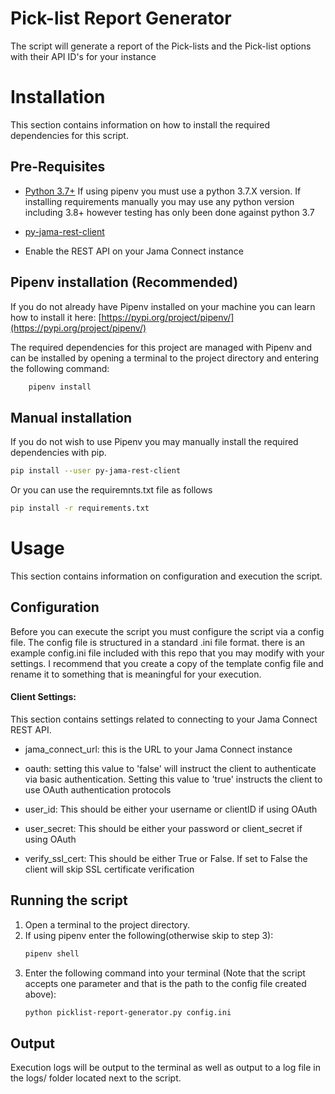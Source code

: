# Pick-list Report Generator
The script will generate a report of the Pick-lists and the Pick-list options with their API ID's for your instance

# Installation
This section contains information on how to install the required dependencies for this script.

## Pre-Requisites
* [Python 3.7+](https://www.python.org/downloads/release/python-377/) If using pipenv you must use a python 3.7.X 
version.  If installing requirements manually you may use any python version including 3.8+ however testing has only
been done against python 3.7

* [py-jama-rest-client](https://pypi.org/project/py-jama-rest-client/)

* Enable the REST API on your Jama Connect instance

## Pipenv installation (Recommended)
If you do not already have Pipenv installed on your machine you can learn how to install it here: 
[https://pypi.org/project/pipenv/](https://pypi.org/project/pipenv/)

The required dependencies for this project are managed with Pipenv and can be installed by opening a terminal
to the project directory and entering the following command:
```bash
    pipenv install
```

## Manual installation
If you do not wish to use Pipenv you may manually install the required dependencies with pip.
```bash
pip install --user py-jama-rest-client
```

Or you can use the requiremnts.txt file as follows
```bash
pip install -r requirements.txt
```

# Usage
This section contains information on configuration and execution the script.

## Configuration
Before you can execute the script you must configure the script via a config file.  The config file is
structured in a standard .ini file format. there is an example config.ini file included with this repo that you
may modify with your settings.  I recommend that you create a copy of the template config file and rename it to
something that is meaningful for your execution.

#### Client Settings:
This section contains settings related to connecting to your Jama Connect REST API.

* jama_connect_url: this is the URL to your Jama Connect instance

* oauth: setting this value to 'false' will instruct the client to authenticate via basic authentication.  Setting this 
value to 'true' instructs the client to use OAuth authentication protocols

* user_id: This should be either your username or clientID if using OAuth

* user_secret: This should be either your password or client_secret if using OAuth

* verify_ssl_cert: This should be either True or False.  If set to False the client will skip SSL certificate 
verification


## Running the script

1) Open a terminal to the project directory.
2) If using pipenv enter the following(otherwise skip to step 3):
   ```bash
   pipenv shell 
   ``` 
3) Enter the following command into your terminal (Note that the script accepts one parameter and that is the path to
the config file created above):  
   ```bash 
   python picklist-report-generator.py config.ini
   ```

## Output
Execution logs will be output to the terminal as well as output to a log file in the logs/ folder located next to the 
script.